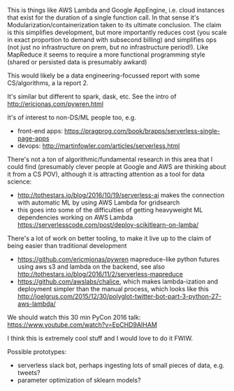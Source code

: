 This is things like AWS Lambda and Google AppEngine, i.e. cloud instances that
exist for the duration of a single function call. In that sense it's
Modularization/containerization taken to its ultimate conclusion. The claim is
this simplifies development, but more importantly reduces cost (you scale in
exact proportion to demand with subsecond billing) and simplifies ops (not just
no infrastructure on prem, but no infrastructure period!). Like MapReduce it
seems to require a more functional programming style (shared or persisted data
is presumably awkard)

This would likely be a data engineering-focussed report with some
CS/algorithms, a la report 2.

It's similar but different to spark, dask, etc. See the intro of
http://ericjonas.com/pywren.html

It's of interest to non-DS/ML people too, e.g.
 - front-end apps: https://pragprog.com/book/brapps/serverless-single-page-apps
 - devops: http://martinfowler.com/articles/serverless.html

There's not a ton of algorithmic/fundamental research in this area that I could
find (presumably clever people at Google and AWS are thinking about it from a
CS POV), although it is attracting attention as a tool for data science:
 - http://tothestars.io/blog/2016/10/19/serverless-ai makes the connection with
   automatic ML by using AWS Lambda for gridsearch
 - this goes into some of the difficulties of getting heavyweight ML
   dependencies working on AWS Lambda
   https://serverlesscode.com/post/deploy-scikitlearn-on-lamba/

There's a lot of work on better tooling, to make it live up to the claim of
being easier than traditional development
 - https://github.com/ericmjonas/pywren
   mapreduce-like python futures using aws s3 and lambda on the backend, see
   also http://tothestars.io/blog/2016/11/2/serverless-mapreduce
 - https://github.com/awslabs/chalice, which makes lambda-ization and
   deployment simpler than the manual process, which looks like this
   http://joelgrus.com/2015/12/30/polyglot-twitter-bot-part-3-python-27-aws-lambda/

We should watch this 30 min PyCon 2016 talk:
https://www.youtube.com/watch?v=EpCHD9AIHAM

I think this is extremely cool stuff and I would love to do it FWIW.

Possible prototypes:
 - serverless slack bot, perhaps ingesting lots of small pieces of data, e.g. tweets?
 - parameter optimization of sklearn models?
